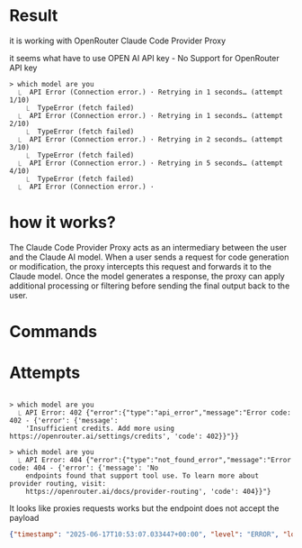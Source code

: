 # Result

it is working with OpenRouter Claude Code Provider Proxy

it seems what have to use OPEN AI API key - No Support for OpenRouter API key

```
> which model are you
  ⎿  API Error (Connection error.) · Retrying in 1 seconds… (attempt 1/10)
    ⎿  TypeError (fetch failed)
  ⎿  API Error (Connection error.) · Retrying in 1 seconds… (attempt 2/10)
    ⎿  TypeError (fetch failed)
  ⎿  API Error (Connection error.) · Retrying in 2 seconds… (attempt 3/10)
    ⎿  TypeError (fetch failed)
  ⎿  API Error (Connection error.) · Retrying in 5 seconds… (attempt 4/10)
    ⎿  TypeError (fetch failed)
  ⎿  API Error (Connection error.) ·
```
# how it works?

The Claude Code Provider Proxy acts as an intermediary between the user and the Claude AI model. When a user sends a request for code generation or modification, the proxy intercepts this request and forwards it to the Claude model. Once the model generates a response, the proxy can apply additional processing or filtering before sending the final output back to the user.
# Commands



# Attempts

```

> which model are you
  ⎿ API Error: 402 {"error":{"type":"api_error","message":"Error code: 402 - {'error': {'message': 
    'Insufficient credits. Add more using https://openrouter.ai/settings/credits', 'code': 402}}"}}

> which model are you
  ⎿ API Error: 404 {"error":{"type":"not_found_error","message":"Error code: 404 - {'error': {'message': 'No 
    endpoints found that support tool use. To learn more about provider routing, visit: 
    https://openrouter.ai/docs/provider-routing', 'code': 404}}"}
```

It looks like proxies requests works but the endpoint does not accept the payload

```json
{"timestamp": "2025-06-17T10:53:07.033447+00:00", "level": "ERROR", "logger": "AnthropicProxy", "detail": {"event": "request_failure", "message": "Request failed: Error code: 429 - {'error': {'message': 'Rate limit exceeded: free-models-per-day. Add 10 credits to unlock 1000 free model requests per day', 'code': 429, 'metadata': {'headers': {'X-RateLimit-Limit': '50', 'X-RateLimit-Remaining': '0', 'X-RateLimit-Reset': '1750204800000'}, 'provider_name': None}}, 'user_id': 'user_2ycixVJ953ICUk6VBtjpitvP7Pq'}", "request_id": "9da25b30-6b68-490f-8024-3617726eddd3", "data": {"status_code": 429, "duration_ms": 10977.659832977224, "error_type": "rate_limit_error", "client_ip": "127.0.0.1"}, "error": {"name": "RateLimitError", "message": "Error code: 429 - {'error': {'message': 'Rate limit exceeded: free-models-per-day. Add 10 credits to unlock 1000 free model requests per day', 'code': 429, 'metadata': {'headers': {'X-RateLimit-Limit': '50', 'X-RateLimit-Remaining': '0', 'X-RateLimit-Reset': '1750204800000'}, 'provider_name': None}}, 'user_id': 'user_2ycixVJ953ICUk6VBtjpitvP7Pq'}", "args": ["Error code: 429 - {'error': {'message': 'Rate limit exceeded: free-models-per-day. Add 10 credits to unlock 1000 free model requests per day', 'code': 429, 'metadata': {'headers': {'X-RateLimit-Limit': '50', 'X-RateLimit-Remaining': '0', 'X-RateLimit-Reset': '1750204800000'}, 'provider_name': None}}, 'user_id': 'user_2ycixVJ953ICUk6VBtjpitvP7Pq'}"]}}}
```
